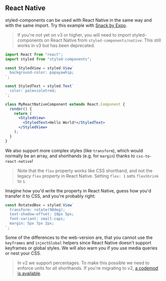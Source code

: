 ## React Native

styled-components can be used with React Native in the same way and with the
same import. Try this example with [Snack by Expo](https://snack.expo.io/@danielmschmidt/styled-components).

> If you're not yet on v3 or higher, you will need to import styled-components
> on React Native from `styled-components/native`. This still works in v3
> but has been deprecated.

```jsx
import React from "react";
import styled from "styled-components";

const StyledView = styled.View`
  background-color: papayawhip;
`;

const StyledText = styled.Text`
  color: palevioletred;
`;

class MyReactNativeComponent extends React.Component {
  render() {
    return (
      <StyledView>
        <StyledText>Hello World!</StyledText>
      </StyledView>
    );
  }
}
```

We also support more complex styles (like `transform`), which would normally
be an array, and shorthands (e.g. for `margin`) thanks to
`css-to-react-native`!

> Note that the `flex` property works like CSS shorthand, and not the legacy
> `flex` property in React Native. Setting `flex: 1` sets `flexShrink`
> to `1`.

Imagine how you'd write the property in React Native, guess how you'd transfer
it to CSS, and you're probably right:

```jsx
const RotatedBox = styled.View`
  transform: rotate(90deg);
  text-shadow-offset: 10px 5px;
  font-variant: small-caps;
  margin: 5px 7px 2px;
`;
```

Some of the differences to the web-version are, that you cannot use the
`keyframes` and `injectGlobal` helpers since React Native doesn't support
keyframes or global styles. We will also warn you if you use media queries or
nest your CSS.

> In v2 we support percentages. To make this possible we need to enforce units
> for all shorthands. If you're migrating to v2,
> [a codemod is available](https://github.com/styled-components/styled-components-native-code-mod).
